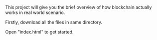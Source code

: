 This project will give you the brief overview of how blockchain actually works in real world scenario.

Firstly, download all the files in same directory.

Open "index.html" to get started.
